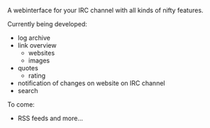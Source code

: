 A webinterface for your IRC channel with all kinds of nifty features.

Currently being developed:
  * log archive
  * link overview
    * websites
    * images
  * quotes
    * rating
  * notification of changes on website on IRC channel
  * search

To come:
  * RSS feeds
and more...